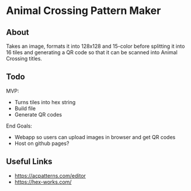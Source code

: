 # Animal Crossing Pattern Maker

## About

Takes an image, formats it into 128x128 and 15-color before splitting it into 16 tiles and 
generating a QR code so that it can be scanned into Animal Crossing titles.

## Todo

MVP: 
- Turns tiles into hex string
- Build file
- Generate QR codes

End Goals:
- Webapp so users can upload images in browser and get QR codes
- Host on github pages?

## Useful Links
- https://acpatterns.com/editor
- https://hex-works.com/